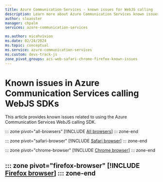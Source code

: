 ```yaml
---
title: Azure Communication Services - known issues for WebJS calling
description: Learn more about Azure Communication Services known issues
author: sloanster
manager: chpalm
services: azure-communication-services

ms.author: micahvivion
ms.date: 02/24/2024
ms.topic: conceptual
ms.service: azure-communication-services
ms.custom: devx-track-js
zone_pivot_groups: acs-web-safari-chrome-firefox-known-issues
---
```


# Known issues in  Azure Communication Services calling WebJS SDKs
This article provides known issues related to using the  Azure Communication Services WebJS calling SDK.

::: zone pivot="all-browsers"
[!INCLUDE [All browsers](./includes/known-issues/known-issues-all-browser.md)]
::: zone-end

::: zone pivot="safari-browser"
[!INCLUDE [Safari browser](./includes/known-issues/known-issues-safari-browser.md)]
::: zone-end

::: zone pivot="chrome-browser"
[!INCLUDE [Chrome browser](./includes/known-issues/known-issues-chrome-browser.md)]
::: zone-end

::: zone pivot="firefox-browser"
[!INCLUDE [Firefox browser](./includes/known-issues/known-issues-firefox-browser.md)]
::: zone-end
---
